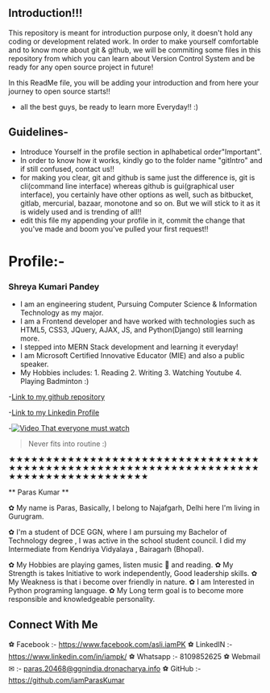 ## Introduction!!!
This repository is meant for introduction purpose only, it doesn't hold any coding or development related work.
In order to make yourself comfortable and to know more about git & github, we will be commiting some files in this repository from which you can learn about Version Control System and be ready for any open source project in future!

In this ReadMe file, you will be adding your introduction and from here your journey to open source starts!!

- all the best guys, be ready to learn more Everyday!!  :)

## Guidelines-
- Introduce Yourself in the profile section in aplhabetical order"Important".
- In order to know how it works, kindly go to the folder name "gitIntro" and if still confused, contact us!! 
- for making you clear, git and github is same just the difference is, git is cli(command line interface) whereas github is gui(graphical user interface), you certainly have other options as well, such as bitbucket, gitlab, mercurial, bazaar, monotone and so on. But we will stick to it as it is widely used and is trending of all!!
- edit this file my appending your profile in it, commit the change that you've made and boom you've pulled your first request!!

# Profile:-

### Shreya Kumari Pandey
- I am an engineering student, Pursuing Computer Science & Information Technology as my major.
- I am a Frontend developer and have worked with technologies such as HTML5, CSS3, JQuery, AJAX, JS, and Python(Django) still learning more.
- I stepped into MERN Stack development and learning it everyday!
- I am Microsoft Certified Innovative Educator (MIE) and also a public speaker.
- My Hobbies includes: 1. Reading
                       2. Writing
                       3. Watching Youtube
                       4. Playing Badminton :)
                       
                       
-[Link to my github repository](https://www.github.com/shreyapy)

-[Link to my Linkedin Profile](https://www.linkedin.com/in/shreya-pandey-4b7b6214b/)

-[![Video That everyone must watch](http://img.youtube.com/vi/YOUTUBE_VIDEO_ID_HERE/0.jpg)](https://www.youtube.com/watch?v=-7TwMUyWSE0)
> Never fits into routine :)

★★★★★★★★★★★★★★★★★★★★★★★★★★★★★★★★★★★★★★★★★★★★★★★★★★★★★★★★★★★★★★★★★★★★★★★★★★★★★★★★★★★★★★★

** Paras Kumar ** 

✿ My name is Paras, Basically, I belong to Najafgarh, Delhi here I'm living in Gurugram.

✿ I'm a student of DCE GGN, where I am pursuing my Bachelor of Technology degree , I was active in the school student council. I did my Intermediate from Kendriya Vidyalaya , Bairagarh (Bhopal).

✿ My Hobbies are playing games, listen music 🎵  and reading. 
✿ My Strength is takes Initiative to work independently, Good leadership skills.
✿ My Weakness is that i become over friendly in nature.
✿ I am Interested in Python programing language.
✿ My Long term goal is to become more responsible and knowledgeable personality.

 ## Connect With Me ## 

⚽ Facebook   :- https://www.facebook.com/asli.iamPK
⚽ LinkedIN   :- https://www.linkedin.com/in/iampk/ 
⚽ Whatsapp   :- 8109852625 
⚽ Webmail ✉ :- paras.20468@ggnindia.dronacharya.info
⚽ GitHub     :- https://github.com/iamParasKumar
